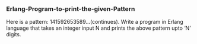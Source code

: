 ### Erlang-Program-to-print-the-given-Pattern
Here is a pattern: 141592653589…(continues). Write a program in Erlang language that takes an integer input N and prints the above pattern upto ‘N’ digits.
